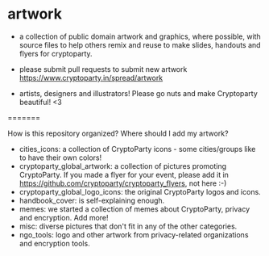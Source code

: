 artwork
=======

  * a collection of public domain artwork and graphics, where possible, with source files to help others remix and reuse to make slides, handouts and flyers for  cryptoparty.

  * please submit pull requests to submit new artwork https://www.cryptoparty.in/spread/artwork

  * artists, designers and illustrators! Please go nuts and make Cryptoparty beautiful! <3

=======

How is this repository organized? Where should I add my artwork?

  * cities_icons: a collection of CryptoParty icons - some cities/groups like to have their own colors!
  * cryptoparty_global_artwork: a collection of pictures promoting CryptoParty. If you made a flyer for your event, please add it in https://github.com/cryptoparty/cryptoparty_flyers, not here :-)
  * cryptoparty_global_logo_icons: the original CryptoParty logos and icons.
  * handbook_cover: is self-explaining enough.
  * memes: we started a collection of memes about CryptoParty, privacy and encryption. Add more!
  * misc: diverse pictures that don't fit in any of the other categories.
  * ngo_tools: logo and other artwork from privacy-related organizations and encryption tools.

